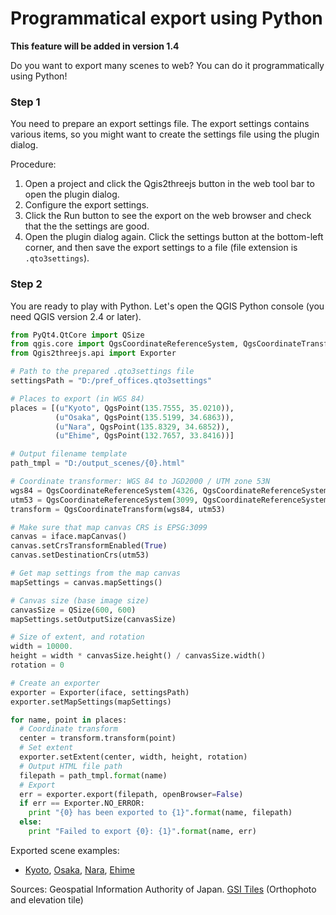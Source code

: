 Programmatical export using Python
==================================

**This feature will be added in version 1.4**

Do you want to export many scenes to web? You can do it programmatically using Python!

### Step 1
You need to prepare an export settings file. The export settings contains various items, so you might want to create the settings file using the plugin dialog.

Procedure:

1. Open a project and click the Qgis2threejs button in the web tool bar to open the plugin dialog.
2. Configure the export settings.
3. Click the Run button to see the export on the web browser and check that the the settings are good.
4. Open the plugin dialog again. Click the settings button at the bottom-left corner, and then save the export settings to a file (file extension is `.qto3settings`).

### Step 2
You are ready to play with Python. Let's open the QGIS Python console (you need QGIS version 2.4 or later).

```Python
from PyQt4.QtCore import QSize
from qgis.core import QgsCoordinateReferenceSystem, QgsCoordinateTransform, QgsPoint
from Qgis2threejs.api import Exporter

# Path to the prepared .qto3settings file
settingsPath = "D:/pref_offices.qto3settings"

# Places to export (in WGS 84)
places = [(u"Kyoto", QgsPoint(135.7555, 35.0210)),
          (u"Osaka", QgsPoint(135.5199, 34.6863)),
          (u"Nara", QgsPoint(135.8329, 34.6852)),
          (u"Ehime", QgsPoint(132.7657, 33.8416))]

# Output filename template
path_tmpl = "D:/output_scenes/{0}.html"

# Coordinate transformer: WGS 84 to JGD2000 / UTM zone 53N 
wgs84 = QgsCoordinateReferenceSystem(4326, QgsCoordinateReferenceSystem.EpsgCrsId)
utm53 = QgsCoordinateReferenceSystem(3099, QgsCoordinateReferenceSystem.EpsgCrsId)
transform = QgsCoordinateTransform(wgs84, utm53)

# Make sure that map canvas CRS is EPSG:3099
canvas = iface.mapCanvas()
canvas.setCrsTransformEnabled(True)
canvas.setDestinationCrs(utm53)

# Get map settings from the map canvas
mapSettings = canvas.mapSettings()

# Canvas size (base image size)
canvasSize = QSize(600, 600)
mapSettings.setOutputSize(canvasSize)

# Size of extent, and rotation
width = 10000.
height = width * canvasSize.height() / canvasSize.width()
rotation = 0

# Create an exporter
exporter = Exporter(iface, settingsPath)
exporter.setMapSettings(mapSettings)

for name, point in places:
  # Coordinate transform
  center = transform.transform(point)
  # Set extent
  exporter.setExtent(center, width, height, rotation)
  # Output HTML file path
  filepath = path_tmpl.format(name)
  # Export
  err = exporter.export(filepath, openBrowser=False)
  if err == Exporter.NO_ERROR:
    print "{0} has been exported to {1}".format(name, filepath)
  else:
    print "Failed to export {0}: {1}".format(name, err)
```

Exported scene examples:

* [Kyoto](https://dl.dropboxusercontent.com/u/21526091/qgis-plugins/samples/python_export/pref_offices/Kyoto.html), 
[Osaka](https://dl.dropboxusercontent.com/u/21526091/qgis-plugins/samples/python_export/pref_offices/Osaka.html), 
[Nara](https://dl.dropboxusercontent.com/u/21526091/qgis-plugins/samples/python_export/pref_offices/Nara.html), 
[Ehime](https://dl.dropboxusercontent.com/u/21526091/qgis-plugins/samples/python_export/pref_offices/Ehime.html)

Sources: Geospatial Information Authority of Japan. [GSI Tiles](http://portal.cyberjapan.jp/help/development/) (Orthophoto and elevation tile)  
